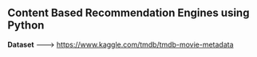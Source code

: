 ## Content Based Recommendation Engines using Python

**Dataset** ---> https://www.kaggle.com/tmdb/tmdb-movie-metadata
